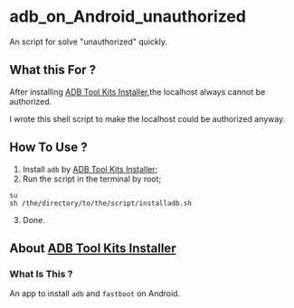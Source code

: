 # adb_on_Android_unauthorized
An script for solve "unauthorized" quickly.


## What this For ?
After installing [ADB Tool Kits Installer](https://www.coolapk.com/apk/crixec.adbtoolkitsinstall),the localhost always cannot be authorized.

I wrote this shell script to make the localhost could be authorized anyway.

## How To Use ?
1. Install `adb` by [ADB Tool Kits Installer](https://www.coolapk.com/apk/crixec.adbtoolkitsinstall);
2. Run the script in the terminal by root;
  ```
  su
  sh /the/directory/to/the/script/installadb.sh
  ```
3. Done.


## About [ADB Tool Kits Installer](https://www.coolapk.com/apk/crixec.adbtoolkitsinstall)

### What Is This ?
An app to install `adb` and `fastboot` on Android. 
